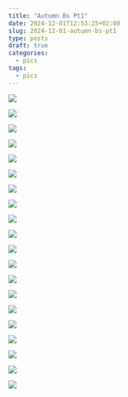 ```yaml
---
title: "Autumn Bs Pt1"
date: 2024-12-01T12:53:25+02:00
slug: 2024-12-01-autumn-bs-pt1
type: posts
draft: true
categories:
  - pics
tags:
  - pics
---
```



![](/images/Autumn-bs-pt1/09-03-1.jpg)





![](/images/Autumn-bs-pt1/09-27-1.jpg)

![](/images/Autumn-bs-pt1/09-27-2.jpg)

![](/images/Autumn-bs-pt1/09-27-3.jpg)

![](/images/Autumn-bs-pt1/09-28-4.jpg)





![](/images/Autumn-bs-pt1/10-06-1.jpg)

![](/images/Autumn-bs-pt1/10-06-3.jpg)

![](/images/Autumn-bs-pt1/10-06-4.jpg)





![](/images/Autumn-bs-pt1/10-06-6.jpg)

![](/images/Autumn-bs-pt1/10-06-7.jpg)

![](/images/Autumn-bs-pt1/10-06-8.jpg)

![](/images/Autumn-bs-pt1/10-06-9.jpg)

![](/images/Autumn-bs-pt1/10-06-10.jpg)



![](/images/Autumn-bs-pt1/10-06-12.jpg)





![](/images/Autumn-bs-pt1/10-21-1.jpg)

![](/images/Autumn-bs-pt1/10-21-2.jpg)

![](/images/Autumn-bs-pt1/10-21-3.jpg)





![](/images/Autumn-bs-pt1/10-28-1.jpg)

![](/images/Autumn-bs-pt1/10-28-2.jpg)

![](/images/Autumn-bs-pt1/10-28-3.jpg)